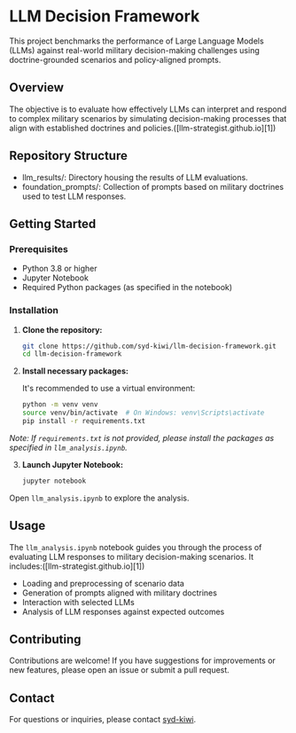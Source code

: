 # LLM Decision Framework

This project benchmarks the performance of Large Language Models (LLMs) against real-world military decision-making challenges using doctrine-grounded scenarios and policy-aligned prompts.

## Overview

The objective is to evaluate how effectively LLMs can interpret and respond to complex military scenarios by simulating decision-making processes that align with established doctrines and policies.([llm-strategist.github.io][1])

## Repository Structure

* llm_results/: Directory housing the results of LLM evaluations.
* foundation_prompts/: Collection of prompts based on military doctrines used to test LLM responses.

## Getting Started

### Prerequisites

* Python 3.8 or higher
* Jupyter Notebook
* Required Python packages (as specified in the notebook)

### Installation

1. **Clone the repository:**

   ```bash
   git clone https://github.com/syd-kiwi/llm-decision-framework.git
   cd llm-decision-framework
   ```



2. **Install necessary packages:**

   It's recommended to use a virtual environment:

   ```bash
   python -m venv venv
   source venv/bin/activate  # On Windows: venv\Scripts\activate
   pip install -r requirements.txt
   ```



*Note: If `requirements.txt` is not provided, please install the packages as specified in `llm_analysis.ipynb`.*

3. **Launch Jupyter Notebook:**

   ```bash
   jupyter notebook
   ```



Open `llm_analysis.ipynb` to explore the analysis.

## Usage

The `llm_analysis.ipynb` notebook guides you through the process of evaluating LLM responses to military decision-making scenarios. It includes:([llm-strategist.github.io][1])

* Loading and preprocessing of scenario data
* Generation of prompts aligned with military doctrines
* Interaction with selected LLMs
* Analysis of LLM responses against expected outcomes

## Contributing

Contributions are welcome! If you have suggestions for improvements or new features, please open an issue or submit a pull request.

## Contact

For questions or inquiries, please contact [syd-kiwi](https://github.com/syd-kiwi).
